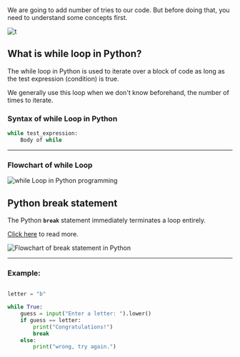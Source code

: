 ﻿<br>

We are going to add number of tries to our code. But before doing that, you need to understand some concepts first.

![t](https://i.ibb.co/hc48zrf/t.gif)



## What is while loop in Python?

The while loop in Python is used to iterate over a block of code as long as the test expression (condition) is true.

We generally use this loop when we don't know beforehand, the number of times to iterate.

### Syntax of while Loop in Python

```python
while test_expression:
    Body of while
```
---

### Flowchart of while Loop
![while Loop in Python programming](https://cdn.programiz.com/sites/tutorial2program/files/whileLoopFlowchart.jpg)

## Python break statement


The Python **`break`** statement immediately terminates a loop entirely.

[Click here](https://www.programiz.com/python-programming/break-continue) to read more.

![Flowchart of break statement in Python](https://cdn.programiz.com/sites/tutorial2program/files/flowchart-break-statement.jpg)

----
### Example: 

```python

letter = "b"

while True:
    guess = input("Enter a letter: ").lower()
    if guess == letter:
        print("Congratulations!")
        break
    else:
        print("wrong, try again.")
```




